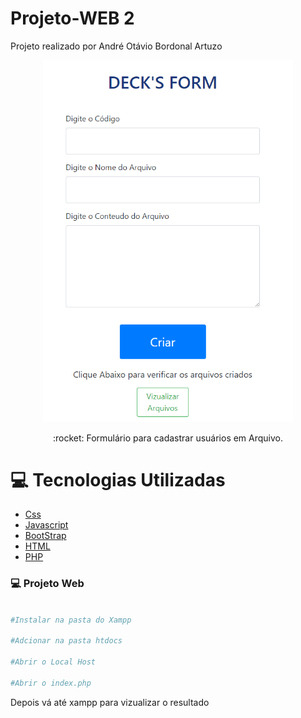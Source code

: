 # Projeto-WEB 2
Projeto realizado por André Otávio Bordonal Artuzo
<p align="center">
   <img src="https://github.com/dequim1000/trabalhoWeb/blob/main/image.png" alt="Decks Formulário" width="400"/>   
</p>
<p align="center">:rocket: Formulário para cadastrar usuários em Arquivo.</p>

# :computer: Tecnologias Utilizadas
<ul>
  <li><a href="https://www.w3schools.com/Css/">Css</a></li>
  <li><a href="https://www.javascript.com/">Javascript</a></li>
  <li><a href="https://getbootstrap.com/">BootStrap</a></li>
  <li><a href="https://www.w3schools.com/html/">HTML</a></li>
  <li><a href="https://www.php.net/">PHP</a></li>
</ul>


### 💻 Projeto Web 

```bash

#Instalar na pasta do Xampp

#Adcionar na pasta htdocs

#Abrir o Local Host 

#Abrir o index.php
```
Depois vá até xampp para vizualizar o resultado
